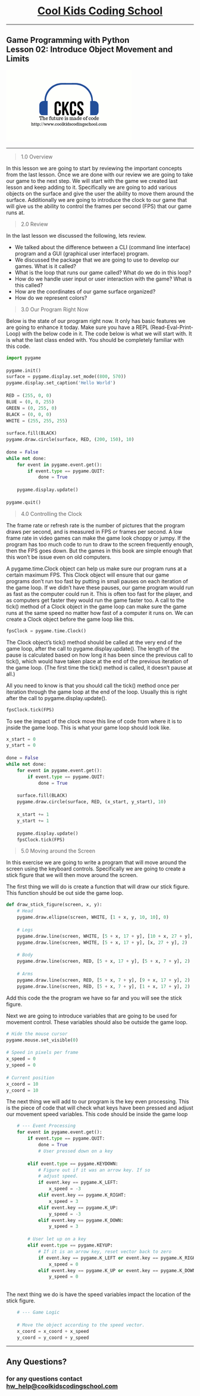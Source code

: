 # <center>**[Cool Kids Coding School](https://www.coolkidscodingschool.com)**</center>
---
## Game Programming with Python<br> Lesson 02: Introduce Object Movement and Limits

![alt text][logo]

[logo]: ./images/ckcslogo.png

---

> 1.0 Overview

In this lesson we are going to start by reviewing the important concepts from the last lesson.  Once we are done with our review we are going to take our game to the next step.  We will start with the game we created last lesson and keep adding to it.  Specifically we are going to add various objects on the surface and give the user the ability to move them around the surface.  Additionally we are going to introduce the clock to our game that will give us the ability to control the frames per second (FPS) that our game runs at.  

> 2.0 Review

In the last lesson we discussed the following, lets review.  
+ We talked about the difference between a CLI (command line interface) program and a GUI (graphical user interface) program.  
+ We discussed the package that we are going to use to develop our games.  What is it called?
+ What is the loop that runs our game called?  What do we do in this loop?
+ How do we handle user input or user interaction with the game?  What is this called?
+ How are the coordinates of our game surface organized?
+ How do we represent colors?

> 3.0 Our Program Right Now

Below is the state of our program right now.  It only has basic features we are going to enhance it today.  Make sure you have a REPL (Read-Eval-Print-Loop) with the below code in it.  The code below is what we will start with.  It is what the last class ended with.  You should be completely familiar with this code.

```python
import pygame

pygame.init()
surface = pygame.display.set_mode((800, 570))
pygame.display.set_caption('Hello World')

RED = (255, 0, 0)
BLUE = (0, 0, 255)
GREEN = (0, 255, 0)
BLACK = (0, 0, 0)
WHITE = (255, 255, 255)

surface.fill(BLACK)
pygame.draw.circle(surface, RED, (200, 150), 10)

done = False
while not done:
    for event in pygame.event.get():
        if event.type == pygame.QUIT:
            done = True

    pygame.display.update()

pygame.quit()
```
> 4.0 Controlling the Clock

The frame rate or refresh rate is the number of pictures that the program draws per second, and is measured in FPS or frames per second.  A low frame rate in video games can make the game look choppy or jumpy. If the program has too much code to run to draw to the screen frequently enough, then the FPS goes down. But the games in this book are simple enough that this won’t be issue even on old computers.

A pygame.time.Clock object can help us make sure our program runs at a certain maximum FPS. This Clock object will ensure that our game programs don’t run too fast by putting in small pauses on each iteration of the game loop. If we didn’t have these pauses, our game program would run as fast as the computer could run it. This is often too fast for the player, and as computers get faster they would run the game faster too. A call to the tick() method of a Clock object in the game loop can make sure the game runs at the same speed no matter how fast of a computer it runs on. We can create a Clock object before the game loop like this.

```python
fpsClock = pygame.time.Clock()
```

The Clock object’s tick() method should be called at the very end of the game loop, after the call to pygame.display.update(). The length of the pause is calculated based on how long it has been since the previous call to tick(), which would have taken place at the end of the previous iteration of the game loop. (The first time the tick() method is called, it doesn’t pause at all.) 

All you need to know is that you should call the tick() method once per iteration through the game loop at the end of the loop. Usually this is right after the call to pygame.display.update().

```python
fpsClock.tick(FPS)
```

To see the impact of the clock move this line of code from where it is to jnside the game loop.  This is what your game loop should look like.

```python
x_start = 0
y_start = 0

done = False
while not done:
    for event in pygame.event.get():
        if event.type == pygame.QUIT:
            done = True

    surface.fill(BLACK)
    pygame.draw.circle(surface, RED, (x_start, y_start), 10)

    x_start += 1
    y_start += 1

    pygame.display.update()
    fpsClock.tick(FPS)
```
>5.0 Moving around the Screen

In this exercise we are going to write a program that will move around the screen using the keyboard controls.  Specifically we are going to create a stick figure that we will then move around the screen.  

The first thing we will do is create a function that will draw our stick figure.  This function should be out side the game loop.

```python
def draw_stick_figure(screen, x, y):
    # Head
    pygame.draw.ellipse(screen, WHITE, [1 + x, y, 10, 10], 0)

    # Legs
    pygame.draw.line(screen, WHITE, [5 + x, 17 + y], [10 + x, 27 + y], 2)
    pygame.draw.line(screen, WHITE, [5 + x, 17 + y], [x, 27 + y], 2)

    # Body
    pygame.draw.line(screen, RED, [5 + x, 17 + y], [5 + x, 7 + y], 2)

    # Arms
    pygame.draw.line(screen, RED, [5 + x, 7 + y], [9 + x, 17 + y], 2)
    pygame.draw.line(screen, RED, [5 + x, 7 + y], [1 + x, 17 + y], 2)
```

Add this code the the program we have so far and you will see the stick figure.

Next we are going to introduce variables that are going to be used for movement control.  These variables should also be outside the game loop.


```python
# Hide the mouse cursor
pygame.mouse.set_visible(0)
 
# Speed in pixels per frame
x_speed = 0
y_speed = 0
 
# Current position
x_coord = 10
y_coord = 10
```

The next thing we will add to our program is the key even processing.  This is the piece of code that will check what keys have been pressed and adjust our movement speed variables.  This code should be inside the game loop

```python
    # --- Event Processing
    for event in pygame.event.get():
        if event.type == pygame.QUIT:
            done = True
            # User pressed down on a key
 
        elif event.type == pygame.KEYDOWN:
            # Figure out if it was an arrow key. If so
            # adjust speed.
            if event.key == pygame.K_LEFT:
                x_speed = -3
            elif event.key == pygame.K_RIGHT:
                x_speed = 3
            elif event.key == pygame.K_UP:
                y_speed = -3
            elif event.key == pygame.K_DOWN:
                y_speed = 3
 
        # User let up on a key
        elif event.type == pygame.KEYUP:
            # If it is an arrow key, reset vector back to zero
            if event.key == pygame.K_LEFT or event.key == pygame.K_RIGHT:
                x_speed = 0
            elif event.key == pygame.K_UP or event.key == pygame.K_DOWN:
                y_speed = 0
 
```

The next thing we do is have the speed variables impact the location of the stick figure.

```python
    # --- Game Logic
 
    # Move the object according to the speed vector.
    x_coord = x_coord + x_speed
    y_coord = y_coord + y_speed
 ```

---

## **Any Questions?**

### **for any questions contact hw_help@coolkidscodingschool.com**
